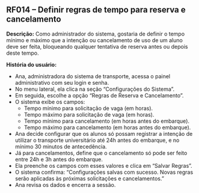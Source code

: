 ## RF014 – Definir regras de tempo para reserva e cancelamento
**Descrição:** Como administrador do sistema, gostaria de definir o tempo mínimo e máximo que a intenção ou cancelamento de uso de um aluno deve ser feita, bloqueando qualquer tentativa de reserva antes ou depois deste tempo.

**História do usuário:**
- Ana, administradora do sistema de transporte, acessa o painel administrativo com seu login e
senha.
- No menu lateral, ela clica na seção “Configurações do Sistema”.
- Em seguida, escolhe a opção “Regras de Reserva e Cancelamento”.
- O sistema exibe os campos:
  - Tempo mínimo para solicitação de vaga (em horas).
  - Tempo máximo para solicitação de vaga (em horas).
  - Tempo mínimo para cancelamento (em horas antes do embarque).
  - Tempo máximo para cancelamento (em horas antes do embarque).
- Ana decide configurar que os alunos só possam registrar a intenção de utilizar o transporte
universitário até 24h antes do embarque, e no mínimo 30 minutos de antecedência.
- Já para cancelamentos, define que o cancelamento só pode ser feito entre 24h e 3h antes do
embarque.
- Ela preenche os campos com esses valores e clica em “Salvar Regras”.
- O sistema confirma: “Configurações salvas com sucesso. Novas regras serão aplicadas às
próximas solicitações e cancelamentos.”
- Ana revisa os dados e encerra a sessão.
